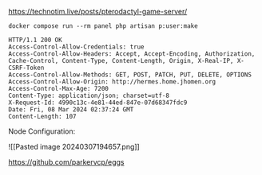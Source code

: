 
https://technotim.live/posts/pterodactyl-game-server/


```
docker compose run --rm panel php artisan p:user:make
```


```
HTTP/1.1 200 OK
Access-Control-Allow-Credentials: true
Access-Control-Allow-Headers: Accept, Accept-Encoding, Authorization, Cache-Control, Content-Type, Content-Length, Origin, X-Real-IP, X-CSRF-Token
Access-Control-Allow-Methods: GET, POST, PATCH, PUT, DELETE, OPTIONS
Access-Control-Allow-Origin: http://hermes.home.jhomen.org
Access-Control-Max-Age: 7200
Content-Type: application/json; charset=utf-8
X-Request-Id: 4990c13c-4e81-44ed-847e-07d68347fdc9
Date: Fri, 08 Mar 2024 02:37:24 GMT
Content-Length: 107
```


Node Configuration:

![[Pasted image 20240307194657.png]]

https://github.com/parkervcp/eggs